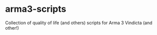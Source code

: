 # arma3-scripts
Collection of quality of life (and others) scripts for Arma 3 Vindicta (and other!)
